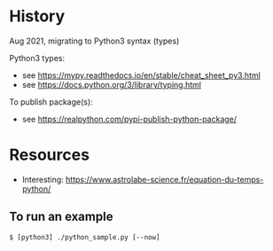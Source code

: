 # History
Aug 2021, migrating to Python3 syntax (types)

Python3 types: 
- see <https://mypy.readthedocs.io/en/stable/cheat_sheet_py3.html>
- see <https://docs.python.org/3/library/typing.html>

To publish package(s):
- see <https://realpython.com/pypi-publish-python-package/>

# Resources
- Interesting: <https://www.astrolabe-science.fr/equation-du-temps-python/>

## To run an example
```
$ [python3] ./python_sample.py [--now]
```